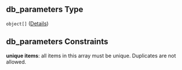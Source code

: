## db\_parameters Type

`object[]` ([Details](btpsa-usecase-properties-services-items-allof-1-then-allof-86-then-allof-1-then-properties-parameters-properties-db_parameters-items.md))

## db\_parameters Constraints

**unique items**: all items in this array must be unique. Duplicates are not allowed.
